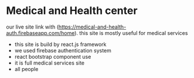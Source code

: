 # Medical and Health center

our live site link with (https://medical-and-health-auth.firebaseapp.com/home).
this site is mostly useful for medical services

* this site is build by react.js framework
* we used firebase authentication system
* react bootstrap component use
* it is full medical services site
* all people 
